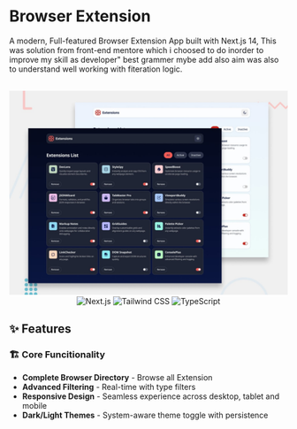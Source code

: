 # Browser Extension

A modern, Full-featured Browser Extension App built with Next.js 14, This was solution from front-end mentore which i choosed to do inorder to improve my skill as developer" best grammer mybe add also aim was also to understand well working with fiteration logic.

<div align="center">
<br />
<a href="/" target="_blank">
<img  width="1280" alt="Browser Extension" src="./preview.jpg"/>
</a>
 <br />
  <div>
    <img src="https://img.shields.io/badge/-Next.js-000000?style=for-the-badge&logo=next.js&logoColor=white" alt="Next.js" />
    <img src="https://img.shields.io/badge/-TailwindCSS-06B6D4?style=for-the-badge&logo=tailwindcss&logoColor=white" alt="Tailwind CSS" />
    <img src="https://img.shields.io/badge/-TypeScript-3178C6?style=for-the-badge&logo=typescript&logoColor=white" alt="TypeScript" />
  </div>
</div>

## ✨ Features

### 🏗️ Core Funcitionality

- **Complete Browser Directory** - Browse all Extension
- **Advanced Filtering** - Real-time with type filters
- **Responsive Design** - Seamless experience across desktop, tablet and mobile
- **Dark/Light Themes** - System-aware theme toggle with persistence
